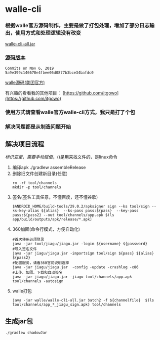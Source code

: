 # walle-cli

### 根据walle官方源码制作，主要是做了打包处理，增加了部分日志输出，使用方式和处理逻辑没有改变

[walle-cli-all.jar](walle-cli-all.jar)

### [源码版本](https://github.com/Meituan-Dianping/walle/commit/5a9e399c146678e4fbee06d0877b3bce34bafdc0)
 ```
Commits on Nov 6, 2019
5a9e399c146678e4fbee06d0877b3bce34bafdc0
 ```

[walle源码(美团官方)](https://github.com/Meituan-Dianping/walle)

有兴趣的看看我的其他项目： [https://github.com/itgowo](https://github.com/itgowo)

### 使用方式请查看walle官方walle-cli方式，我只是打了个包

### 解决问题都是从制造问题开始
## 解决项目流程
${}标识变量，需要手动赋值，$()是用来找文件的，是linux命令
1. 编译apk ./gradlew assembleRelease
2. 删除旧文件创建新目录(任意)
    ```
    rm -rf tool/channels
    mkdir -p tool/channels
    ```
3. 签名(签名工具任意，不懂百度，还不懂谷歌)
    ```
    $ANDROID_HOME/build-tools/29.0.2/apksigner sign --ks tool/sign --ks-key-alias ${alias}  --ks-pass pass:${pass}  --key-pass pass:${pass2} --out tool/channels/app.apk $(ls app/build/outputs/apk/release/*.apk)
    ```
4. 360加固(命令行模式，方便自动化)
    ``` 
   #首次使用必须登录
    java -jar tool/jiagu/jiagu.jar -login ${username} ${password}
   #导入签名文件
   java -jar jiagu/jiagu.jar -importsign tool/sign ${pass} ${alias} ${pass2}
   #配置服务，请看360官网说明选择
   java -jar jiagu/jiagu.jar  -config -update -crashlog -x86
   #上传、加固、下载和自动签名
   java -jar jiagu/jiagu.jar -jiagu tool/channels/app.apk tool/channels -autosign
    ```
5. walle打包
    ``` 
    java -jar walle/walle-cli-all.jar batch2 -f ${channelfile}  $(ls tool/channels/app_*_jiagu_sign.apk) tool/channels
    ```
 
 
 ## 生成jar包  
 ```
./gradlew shadowJar
```